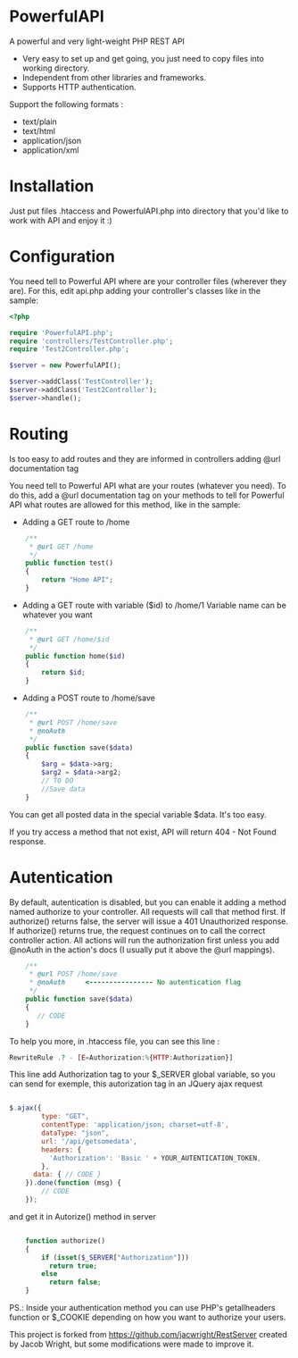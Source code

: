 # PowerfulAPI 
A powerful and very light-weight PHP REST API

* Very easy to set up and get going, you just need to copy files into working directory.
* Independent from other libraries and frameworks.
* Supports HTTP authentication.

Support the following formats :
* text/plain
* text/html
* application/json
* application/xml

# Installation
Just put files .htaccess and PowerfulAPI.php into directory that you'd like to work with API and enjoy it :)

# Configuration
You need tell to Powerful API where are your controller files (wherever they are). For this, edit api.php adding your controller's classes like in the sample:

```php
<?php

require 'PowerfulAPI.php';
require 'controllers/TestController.php';
require 'Test2Controller.php';

$server = new PowerfulAPI();

$server->addClass('TestController');
$server->addClass('Test2Controller');
$server->handle();
```
# Routing
Is too easy to add routes and they are informed in controllers adding @url documentation tag 

You need tell to Powerful API what are your routes (whatever you need). To do this, add a @url documentation tag on your methods to tell for Powerful API what routes are allowed for this method, like in the sample:

* Adding a GET route to /home
```php
    /**
     * @url GET /home
     */
    public function test()
    {
        return "Home API";
    }
```

* Adding a GET route with variable ($id) to /home/1
Variable name can be whatever you want
```php
    /**
     * @url GET /home/$id
     */
    public function home($id)
    {
        return $id;
    }
```

* Adding a POST route to /home/save
```php
    /**
     * @url POST /home/save
     * @noAuth
     */
    public function save($data)
    {
        $arg = $data->arg;
        $arg2 = $data->arg2;
        // TO DO
        //Save data
    }
```

You can get all posted data in the special variable $data. It's too easy.

If you try access a method that not exist, API will return 404 - Not Found response.

# Autentication

By default, autentication is disabled, but you can enable it adding a method named authorize to your controller. All requests will call that method first. If authorize() returns false, the server will issue a 401 Unauthorized response. If authorize() returns true, the request continues on to call the correct controller action. All actions will run the authorization first unless you add @noAuth in the action's docs (I usually put it above the @url mappings).

```php
    /**
     * @url POST /home/save
     * @noAuth     <---------------- No autentication flag
     */
    public function save($data)
    {
       // CODE
    }
```

To help you more, in .htaccess file, you can see this line :
```php
RewriteRule .? - [E=Authorization:%{HTTP:Authorization}]
```

This line add Authorization tag to your $_SERVER global variable, so you can send for exemple, this autorization tag in an JQuery ajax request 

```javascript

$.ajax({
        type: "GET",
        contentType: 'application/json; charset=utf-8',
        dataType: "json",
        url: '/api/getsomedata',
        headers: {
          'Authorization': 'Basic ' + YOUR_AUTENTICATION_TOKEN,
        },
      data: { // CODE }
    }).done(function (msg) {
        // CODE
    });

```

and get it in Autorize() method in server 

```php

    function authorize()
    {
        if (isset($_SERVER["Authorization"]))
          return true;
        else
          return false;
    }

```

PS.: Inside your authentication method you can use PHP's getallheaders function or $_COOKIE depending on how you want to authorize your users.


This project is forked from https://github.com/jacwright/RestServer created by Jacob Wright, but some modifications were made to improve it. 


